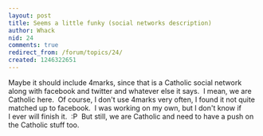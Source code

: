 ```yaml
---
layout: post
title: Seems a little funky (social networks description)
author: Whack
nid: 24
comments: true
redirect_from: /forum/topics/24/
created: 1246322651
---
```

<p>Maybe it should include 4marks, since that is a Catholic social network along with facebook and twitter and whatever else it says.&nbsp; I&nbsp;mean, we are Catholic here.&nbsp; Of course, I&nbsp;don't use 4marks very often, I&nbsp;found it not quite matched up to facebook.&nbsp; I&nbsp;was working on my own, but I&nbsp;don't know if I&nbsp;ever will finish it.&nbsp; :P &nbsp;But still, we are Catholic and need to have a push on the Catholic stuff too.&nbsp; </p>
